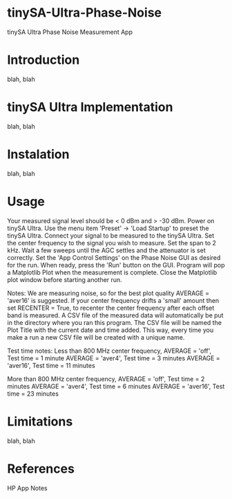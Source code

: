 # tinySA-Ultra-Phase-Noise
tinySA Ultra Phase Noise Measurement App
# Introduction
blah, blah
# tinySA Ultra Implementation
blah, blah
# Instalation
blah, blah 
# Usage
   Your measured signal level should be < 0 dBm and > -30 dBm. 
   Power on tinySA Ultra. 
   Use the menu item 'Preset' -> 'Load Startup' to preset the tinySA Ultra. 
   Connect your signal to be measured to the tinySA Ultra. 
   Set the center frequency to the signal you wish to measure. 
   Set the span to 2 kHz. 
   Wait a few sweeps until the AGC settles and the attenuator is set correctly. 
   Set the 'App Control Settings' on the Phase Noise GUI as desired for the run. 
   When ready, press the 'Run' button on the GUI. 
   Program will pop a Matplotlib Plot when the measurement is complete. 
   Close the Matplotlib plot window before starting another run. 
  
 Notes:
   We are measuring noise, so for the best plot quality AVERAGE = 'aver16' is suggested. 
   If your center frequency drifts a 'small' amount then set RECENTER = True, 
   to recenter the center frequency after each offset band is measured. 
   A CSV file of the measured data will automatically be put in the directory where you ran 
   this program. The CSV file will be named the Plot Title with the current date and time added. 
   This way, every time you make a run a new CSV file will be created with a unique name. 
  
 Test time notes: 
   Less than 800 MHz center frequency, 
   AVERAGE = 'off', Test time = 1 minute 
   AVERAGE = 'aver4', Test time = 3 minutes 
   AVERAGE = 'aver16', Test time = 11 minutes 
 
   More than 800 MHz center frequency, 
   AVERAGE = 'off', Test time = 2 minutes 
   AVERAGE = 'aver4', Test time = 6 minutes 
   AVERAGE = 'aver16', Test time = 23 minutes 
# Limitations 
blah, blah
# References
HP App Notes
